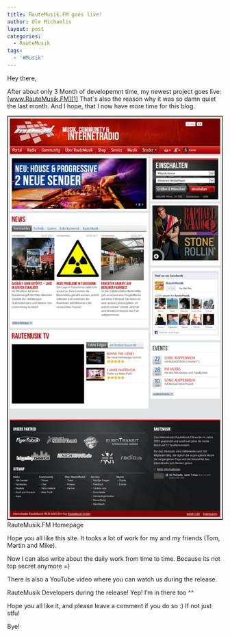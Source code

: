```yaml
---
title: RauteMusik.FM goes live!
author: Ole Michaelis
layout: post
categories:
  - RauteMusik
tags:
  - '#Musik'
---
```


Hey there,

After about only 3 Month of developemnt time, my newest project goes live: [www.RauteMusik.FM][1]
That´s also the reason why it was so damn quiet the last month. And I hope, that I now have more time for this blog.

 [1]: http://www.rm.fm

[![RauteMusik.FM Homepage][2]][2]
RauteMusik.FM Homepage

Hope you all like this site. It tooks a lot of work for my and my friends (Tom, Martin and Mike).

 [2]: /assets/uploads/2011/05/RauteMusik.FM_.png

Now I can also write about the daily work from time to time. Because its not top secret anymore =)

There is also a YouTube video where you can watch us during the release.


RauteMusik Developers during the release! Yep! I’m in there too ^^

Hope you all like it, and please leave a comment if you do so :) If not just stfu!

Bye!